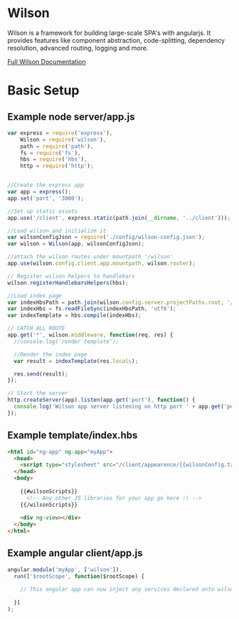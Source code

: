 # Wilson

Wilson is a framework for building large-scale SPA's with angularjs. It provides features like component abstraction, code-splitting,
dependency resolution, advanced routing, logging and more.

[Full Wilson Documentation](https://github.com/hightail/wilson-api)

# Basic Setup

## Example node server/app.js
```js
var express = require('express'),
    Wilson = require('wilson'),
    path = require('path'),
    fs = require('fs'),
    hbs = require('hbs'),
    http = require('http');


//Create the express app
var app = express();
app.set('port', '3000');

//Set up static assets
app.use('/client', express.static(path.join(__dirname, '../client')));

//Load wilson and initialize it
var wilsonConfigJson = require('./config/wilson-config.json');
var wilson = Wilson(app, wilsonConfigJson);

//attach the wilson routes under mountpath '/wilson'
app.use(wilson.config.client.app.mountpath, wilson.router);

// Register wilson helpers to handlebars
wilson.registerHandlebarsHelpers(hbs);

//Load index page
var indexHbsPath = path.join(wilson.config.server.projectPaths.root, '/server/templates/index.hbs');
var indexHbs = fs.readFileSync(indexHbsPath, 'utf8');
var indexTemplate = hbs.compile(indexHbs);

// CATCH ALL ROUTE
app.get('*', wilson.middleware, function(req, res) {
  //console.log('render template');

  //Render the index page
  var result = indexTemplate(res.locals);

  res.send(result);
});

// Start the server
http.createServer(app).listen(app.get('port'), function() {
  console.log('Wilson app server listening on http port ' + app.get('port'));
});
```

## Example template/index.hbs
```html
<html id="ng-app" ng-app="myApp">
  <head>
    <script type="stylesheet" src="/client/appearence/{{wilsonConfig.tags.brand}}/my.css"></script>
  </head>
  <body>
    
    {{#wilsonScripts}}
      <!-- Any other JS libraries for your app go here :) -->
    {{/wilsonScripts}}
    
    <div ng-view></div>
  </body>
</html>
```

## Example angular client/app.js
```js
angular.module('myApp', ['wilson']).
  run(['$rootScope', function($rootScope) {
    
    // This angular app can now inject any services declared onto wilson
    
  }]
);
```
